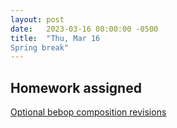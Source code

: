```yaml
---
layout: post
date:   2023-03-16 00:00:00 -0500
title:  "Thu, Mar 16
Spring break"
---
```


## Homework assigned

[Optional bebop composition revisions](https://viva.pressbooks.pub/openmusictheory/chapter/jazz-embellishing-chords/#assignments)

